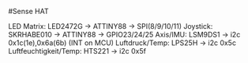<!--
---
name: "Sense HAT"
class: board
type: alle
manufacturer: Raspberry Pi Foundation
url: https://www.raspberrypi.org/products/sense-hat/
description: Erweiterungsmodul mit einer 8×8 RGB LED Matrix, 5-Tasten Joystick sowie jede menge Sensoren (Gyroskop, Beschleunigungsmesser, Magnetometer, Temperatur, Luftdruck und Luftfeuchtigkeit) 
install:
  'devices':
    - 'i2c'
    - 'spi'    
pincount: 40
pin:
  3:
    mode: i2c
  5:
    mode: i2c
  16:
    name: Joystick
    mode: input
  18:
    name: Joystick
    mode: input
  19:
    mode: spi
  21:
    mode: spi
  22:
    name: Joystick
    mode: input
  23:
    mode: spi
  24:
    mode: spi
-->
#Sense HAT

LED Matrix: LED2472G -> ATTINY88 -> SPI(8/9/10/11)
Joystick: SKRHABE010 -> ATTINY88 -> GPIO23/24/25
Axis/IMU: LSM9DS1 -> i2c 0x1c(1e),0x6a(6b) (INT on MCU)
Luftdruck/Temp: LPS25H -> i2c 0x5c
Luftfeuchtigkeit/Temp: HTS221 -> i2c 0x5f